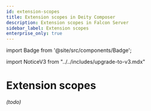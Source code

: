 ```yaml
---
id: extension-scopes
title: Extension scopes in Deity Composer
description: Extension scopes in Falcon Server
sidebar_label: Extension scopes
enterprise_only: true
---
```

import Badge from '@site/src/components/Badge';

import NoticeV3 from "../../includes/upgrade-to-v3.mdx"

# Extension scopes


_(todo)_